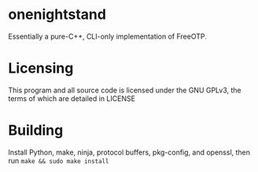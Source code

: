 # onenightstand
Essentially a pure-C++, CLI-only implementation of FreeOTP.

# Licensing
This program and all source code is licensed under the GNU GPLv3, the terms of which are detailed in LICENSE

# Building

Install Python, make, ninja, protocol buffers, pkg-config, and openssl, then run `make && sudo make install`
